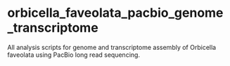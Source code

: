 # orbicella_faveolata_pacbio_genome_transcriptome
All analysis scripts for genome and transcriptome assembly of Orbicella faveolata using PacBio long read sequencing. 
